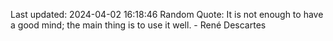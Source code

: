 Last updated: 2024-04-02 16:18:46
Random Quote: It is not enough to have a good mind; the main thing is to use it well. - René Descartes